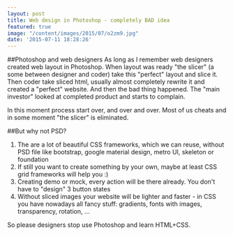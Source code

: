 ```yaml
---
layout: post
title: Web design in Photoshop - completely BAD idea
featured: true
image: "/content/images/2015/07/o2zm9.jpg"
date: '2015-07-11 18:28:26'
---
```


##Photoshop and web designers
As long as I remember web designers created web layout in Photoshop. When layout was ready "the slicer" (a some between designer and coder) take this "perfect" layout and slice it.
Then coder take sliced html, usually almost completely rewrite it and created a "perfect" website.
And then the bad thing happened. The "main investor" looked at completed product and starts to complain.

In this moment process start over, and over and over. Most of us cheats and in some moment "the slicer" is eliminated.

##But why not PSD?

1. The are a lot of beautiful CSS frameworks, which we can reuse, without PSD file like bootstrap, google material design, metro UI, skeleton or foundation 
2. If still you want to create something by your own, maybe at least CSS grid frameworks will help you :)
3. Creating demo or mock, every action will be there already. You don't have to "design" 3 button states
4. Without sliced images your website will be lighter and faster - in CSS you have nowadays all fancy stuff: gradients, fonts with images, transparency, rotation, ...

So please designers stop use Photoshop and learn HTML+CSS.